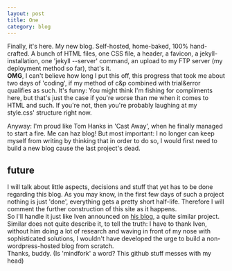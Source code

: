 ```yaml
---
layout: post
title: One
category: blog
---
```


Finally, it's here. My new blog. Self-hosted, home-baked, 100% hand-crafted. A bunch of HTML files, one CSS file, a header, a favicon, a jekyll-installation, one 'jekyll --server' command, an upload to my FTP server (my deployment method so far), that's it.  
**OMG**, I can't believe how long I put this off, this progress that took me about two days of 'coding', if my method of c&p combined with trial&error qualifies as such. It's funny: You might think I'm fishing for compliments here, but that's just the case if you're worse than me when it comes to HTML and such. If you're not, then you're probably laughing at my style.css' structure right now.  

Anyway: I'm proud like Tom Hanks in 'Cast Away', when he finally managed to start a fire. Me can haz blog! But most important: I no longer can keep myself from writing by thinking that in order to do so, I would first need to build a new blog cause the last project's dead.

## future ##
I will talk about little aspects, decisions and stuff that yet has to be done regarding this blog. As you may know, in the first few days of such a project nothing is just 'done', everything gets a pretty short half-life. Therefore I will comment the further construction of this site as it happens.  
So I'll handle it just like Iven announced on [his blog](http://ivenwinkelmann.com/journal), a quite similar project. Similar does not quite describe it, to tell the truth: I have to thank Iven, without him doing a lot of research and waving in front of my nose with sophisticated solutions, I wouldn't have developed the urge to build a non-wordpress-hosted blog from scratch.  
Thanks, buddy. (Is 'mindfork' a word? This github stuff messes with my head)


